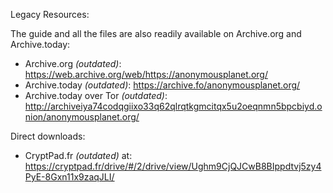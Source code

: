 Legacy Resources:

The guide and all the files are also readily available on Archive.org and Archive.today:

- Archive.org *(outdated)*: <https://web.archive.org/web/https://anonymousplanet.org/>
- Archive.today *(outdated)*: <https://archive.fo/anonymousplanet.org/>
- Archive.today over Tor *(outdated)*: <http://archiveiya74codqgiixo33q62qlrqtkgmcitqx5u2oeqnmn5bpcbiyd.onion/anonymousplanet.org/>

Direct downloads:
- CryptPad.fr *(outdated)* at: <https://cryptpad.fr/drive/#/2/drive/view/Ughm9CjQJCwB8BIppdtvj5zy4PyE-8Gxn11x9zaqJLI/>
